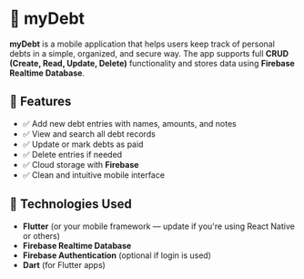 # 📱 myDebt

**myDebt** is a mobile application that helps users keep track of personal debts in a simple, organized, and secure way. The app supports full **CRUD (Create, Read, Update, Delete)** functionality and stores data using **Firebase Realtime Database**.

## 🧾 Features

- ✅ Add new debt entries with names, amounts, and notes
- ✅ View and search all debt records
- ✅ Update or mark debts as paid
- ✅ Delete entries if needed
- ✅ Cloud storage with **Firebase**
- ✅ Clean and intuitive mobile interface

## 🔧 Technologies Used

- **Flutter** (or your mobile framework — update if you're using React Native or others)
- **Firebase Realtime Database**
- **Firebase Authentication** (optional if login is used)
- **Dart** (for Flutter apps)
